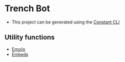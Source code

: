 # Trench Bot

* This project can be generated using the [Constant CLI](https://github.com/rinckodev/constatic)

## Utility functions

- [Emojis](./src/functions/utils/emojis.ts)
- [Embeds](./src/functions/utils/embed.ts)
